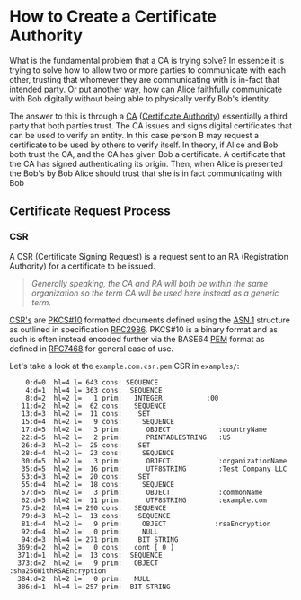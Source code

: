 # How to Create a Certificate Authority

What is the fundamental problem that a CA is trying solve? In essence it is trying to solve how to allow two or more parties to communicate with each other, trusting that whomever they are communicating with is in-fact that intended party. Or put another way, how can Alice faithfully communicate with Bob digitally without being able to physically verify Bob's identity.

The answer to this is through a [CA](https://en.wikipedia.org/wiki/Certificate_authority) ([Certificate Authority](https://en.wikipedia.org/wiki/Certificate_authority)) essentially a third party that both parties trust. The CA issues and signs digital certificates that can be used to verify an entity. In this case person B may request a certificate to be used by others to verify itself. In theory, if Alice and Bob both trust the CA, and the CA has given Bob a certificate. A certificate that the CA has signed authenticating its origin. Then, when Alice is presented the Bob's by Bob Alice should trust that she is in fact communicating with Bob

## Certificate Request Process
### CSR
A CSR (Certificate Signing Request) is a request sent to an RA (Registration Authority) for a certificate to be issued.

>*Generally speaking, the CA and RA will both be within the same organization so the term CA will be used here instead as a generic term.*

[CSR's](https://en.wikipedia.org/wiki/Certificate_signing_request) are [PKCS#10](https://tools.ietf.org/html/rfc2986) formatted documents defined using the [ASN.1](https://en.wikipedia.org/wiki/ASN.1) structure as outlined in specification [RFC2986](https://tools.ietf.org/html/rfc2986). PKCS#10 is a binary format and as such is often instead encoded further via the BASE64 [PEM](https://en.wikipedia.org/wiki/Privacy-Enhanced_Mail) format as defined in [RFC7468](https://tools.ietf.org/html/rfc7468) for general ease of use.

Let's take a look at the `example.com.csr.pem` CSR in `examples/`:

```
    0:d=0  hl=4 l= 643 cons: SEQUENCE
    4:d=1  hl=4 l= 363 cons:  SEQUENCE
    8:d=2  hl=2 l=   1 prim:   INTEGER           :00
   11:d=2  hl=2 l=  62 cons:   SEQUENCE
   13:d=3  hl=2 l=  11 cons:    SET
   15:d=4  hl=2 l=   9 cons:     SEQUENCE
   17:d=5  hl=2 l=   3 prim:      OBJECT            :countryName
   22:d=5  hl=2 l=   2 prim:      PRINTABLESTRING   :US
   26:d=3  hl=2 l=  25 cons:    SET
   28:d=4  hl=2 l=  23 cons:     SEQUENCE
   30:d=5  hl=2 l=   3 prim:      OBJECT            :organizationName
   35:d=5  hl=2 l=  16 prim:      UTF8STRING        :Test Company LLC
   53:d=3  hl=2 l=  20 cons:    SET
   55:d=4  hl=2 l=  18 cons:     SEQUENCE
   57:d=5  hl=2 l=   3 prim:      OBJECT            :commonName
   62:d=5  hl=2 l=  11 prim:      UTF8STRING        :example.com
   75:d=2  hl=4 l= 290 cons:   SEQUENCE
   79:d=3  hl=2 l=  13 cons:    SEQUENCE
   81:d=4  hl=2 l=   9 prim:     OBJECT            :rsaEncryption
   92:d=4  hl=2 l=   0 prim:     NULL
   94:d=3  hl=4 l= 271 prim:    BIT STRING
  369:d=2  hl=2 l=   0 cons:   cont [ 0 ]
  371:d=1  hl=2 l=  13 cons:  SEQUENCE
  373:d=2  hl=2 l=   9 prim:   OBJECT            :sha256WithRSAEncryption
  384:d=2  hl=2 l=   0 prim:   NULL
  386:d=1  hl=4 l= 257 prim:  BIT STRING
```
